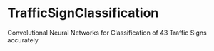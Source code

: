 # TrafficSignClassification
Convolutional Neural Networks for Classification of 43 Traffic Signs accurately
